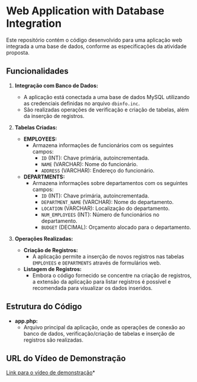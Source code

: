 # Web Application with Database Integration

Este repositório contém o código desenvolvido para uma aplicação web integrada a uma base de dados, conforme as especificações da atividade proposta.

## Funcionalidades

1. **Integração com Banco de Dados:**
   - A aplicação está conectada a uma base de dados MySQL utilizando as credenciais definidas no arquivo `dbinfo.inc`.
   - São realizadas operações de verificação e criação de tabelas, além da inserção de registros.

2. **Tabelas Criadas:**
   - **EMPLOYEES:**
     - Armazena informações de funcionários com os seguintes campos:
       - `ID` (INT): Chave primária, autoincrementada.
       - `NAME` (VARCHAR): Nome do funcionário.
       - `ADDRESS` (VARCHAR): Endereço do funcionário.
   - **DEPARTMENTS:**
     - Armazena informações sobre departamentos com os seguintes campos:
       - `ID` (INT): Chave primária, autoincrementada.
       - `DEPARTMENT_NAME` (VARCHAR): Nome do departamento.
       - `LOCATION` (VARCHAR): Localização do departamento.
       - `NUM_EMPLOYEES` (INT): Número de funcionários no departamento.
       - `BUDGET` (DECIMAL): Orçamento alocado para o departamento.

3. **Operações Realizadas:**
   - **Criação de Registros:**
     - A aplicação permite a inserção de novos registros nas tabelas `EMPLOYEES` e `DEPARTMENTS` através de formulários web.
   - **Listagem de Registros:**
     - Embora o código fornecido se concentre na criação de registros, a extensão da aplicação para listar registros é possível e recomendada para visualizar os dados inseridos.

## Estrutura do Código

- **app.php:**
  - Arquivo principal da aplicação, onde as operações de conexão ao banco de dados, verificação/criação de tabelas e inserção de registros são realizadas.

## URL do Vídeo de Demonstração

[Link para o vídeo de demonstração](https://drive.google.com/file/d/1P_jbU51J2N23g_KPMaNY2kiWvsAAQZBx/view?usp=sharing)*
